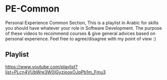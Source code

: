 # PE-Common
Personal Experience Common Section, This is a playlist in Arabic for skills you should have whatever your role in Software Development.
The purpose of these videos to recommend courses & give general advices based on personal experience. 
Feel free to agree/disagree with my point of view :)
## Playlist
https://www.youtube.com/playlist?list=PLcn4VUbWre3W0IGyziooxOJpPb1m_Fmu3
